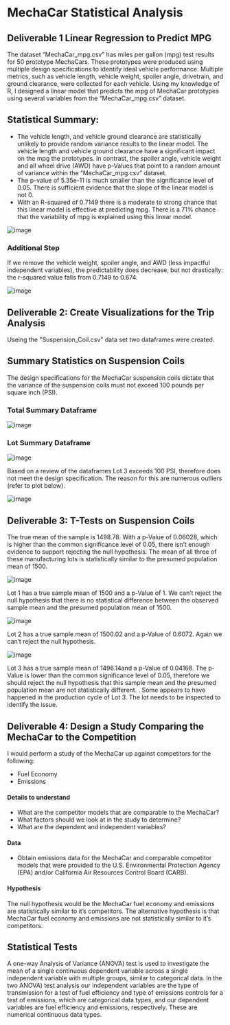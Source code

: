 # MechaCar Statistical Analysis

## Deliverable 1 Linear Regression to Predict MPG

The dataset “MechaCar_mpg.csv” has miles per gallon (mpg) test results for 50 prototype MechaCars.  These prototypes were produced using multiple design specifications to identify ideal vehicle performance. Multiple metrics, such as vehicle length, vehicle weight, spoiler angle, drivetrain, and ground clearance, were collected for each vehicle. Using my knowledge of R, I designed a linear model that predicts the mpg of MechaCar prototypes using several variables from the “MechaCar_mpg.csv” dataset.


## Statistical Summary: 

- The vehicle length, and vehicle ground clearance are statistically unlikely to provide random variance results to the linear model. The vehicle length and vehicle ground clearance have a significant impact on the mpg the prototypes. In contrast, the spoiler angle, vehicle weight and all wheel drive (AWD) have p-Values that point to a random amount of variance within the “MechaCar_mpg.csv” dataset.
 -  The p-value of 5.35e-11 is much smaller than the significance level of 0.05. There is sufficient evidence that the slope of the linear model is not 0.
- With an R-squared of 0.7149 there is a moderate to strong chance that this linear model is effective at predicting mpg. There is a 71% chance that the variability of mpg is explained using this linear model.



![image](https://user-images.githubusercontent.com/100445489/172735445-90a96d58-fd1c-45c6-b810-b5a1f1a79bc7.png)



### Additional Step

If we remove the vehicle weight, spoiler angle, and AWD (less impactful independent variables), the predictability does decrease, but not drastically: the r-squared value falls from 0.7149 to 0.674.

![image](https://user-images.githubusercontent.com/100445489/172735552-5c6a096c-2613-4ad5-9847-09490481f258.png)


## Deliverable 2: Create Visualizations for the Trip Analysis
Useing the "Suspension_Coil.csv" data set two dataframes were created. 

## Summary Statistics on Suspension Coils
The design specifications for the MechaCar suspension coils dictate that the variance of the suspension coils must not exceed 100 pounds per square inch (PSI).   

### Total Summary Dataframe
![image](https://user-images.githubusercontent.com/100445489/172735632-c395824c-492c-4dea-9f10-31c136cf97fa.png)


### Lot Summary Dataframe
![image](https://user-images.githubusercontent.com/100445489/172735659-42b522da-5bc2-4a34-b07a-a8044aee6c21.png)


Based on a review of the dataframes Lot 3 exceeds 100 PSI, therefore does not meet the design specification. The reason for this are numerous outliers (refer to plot below).


![image](https://user-images.githubusercontent.com/100445489/172735729-7c8450a8-2c8f-4ebb-88ca-6fa17f177adc.png)


## Deliverable 3: T-Tests on Suspension Coils 

The true mean of the sample is 1498.78.  With a p-Value of 0.06028, which is higher than the common significance level of 0.05, there isn’t enough evidence to support rejecting the null hypothesis. The mean of all three of these manufacturing lots is statistically similar to the presumed population mean of 1500.



![image](https://user-images.githubusercontent.com/100445489/172736620-121aed08-2f55-4d3c-bf73-b0c7b8486075.png)







Lot 1 has a true sample mean of 1500 and a p-Value of 1.  We can’t reject the null hypothesis that there is no statistical difference between the observed sample mean and the presumed population mean of 1500.


![image](https://user-images.githubusercontent.com/100445489/172736458-c677cf46-ab4a-4023-89ea-9440972eaa71.png)




Lot 2 has a true sample mean of 1500.02 and a p-Value of 0.6072.  Again we can’t reject the null hypothesis.


![image](https://user-images.githubusercontent.com/100445489/172736666-d5db48d3-022b-4700-baec-5d6316873f01.png)






Lot 3 has a true sample mean of 1496.14and a p-Value of 0.04168.  The p-Value is lower than the common significance level of 0.05, therefore we should reject the null hypothesis that this sample mean and the presumed population mean are not statistically different.
.
Some appears to have happened in the production cycle of Lot 3. The lot needs to be inspected to identify the issue. 

## Deliverable 4: Design a Study Comparing the MechaCar to the Competition

I would perform a study of the MechaCar up against competitors for the following:
- Fuel Economy 
- Emissions

#### Details to understand
-	What are the competitor models that are comparable to the MechaCar?
-	What factors should we look at in the study to determine?
-	What are the dependent and independent variables?

#### Data
- Obtain emissions data for the MechaCar and comparable competitor models that were provided to the U.S. Environmental Protection Agency (EPA) and/or California Air Resources Control Board (CARB).  


#### Hypothesis
The null hypothesis would be the MechaCar fuel economy and emissions are statistically similar to it’s competitors. The alternative hypothesis is that MechaCar fuel economy and emissions are not statistically similar to it’s competitors.

## Statistical Tests
A one-way Analysis of Variance (ANOVA) test is used to investigate the mean of a single continuous dependent variable across a single independent variable with multiple groups, similar to categorical data. In the two ANOVA) test analysis our independent variables are the type of transmission for a test of fuel efficiency and type of emissions controls for a test of emissions, which are categorical data types, and our dependent variables are fuel efficiency and emissions, respectively. These are numerical continuous data types.




